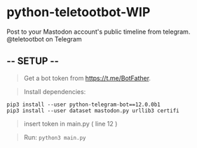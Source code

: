# python-teletootbot-WIP
Post to your Mastodon account's public timeline from telegram. @teletootbot on Telegram

## -- SETUP --
> Get a bot token from https://t.me/BotFather.

> Install dependencies: 
```
pip3 install --user python-telegram-bot==12.0.0b1
pip3 install --user dataset mastodon.py urllib3 certifi
```
> insert token in main.py ( line 12 )

> Run: `python3 main.py`


